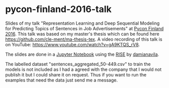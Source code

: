 # pycon-finland-2016-talk

Slides of my talk "Representation Learning and Deep Sequential Modeling for Predicting Topics of Sentences in Job Advertisements" at [Pycon Finland 2016](http://fi.pycon.org/2016/#talks-representation-learning). This talk was based on my master's thesis which can be found here <https://github.com/cle-ment/ma-thesis-tex>. A video recording of this talk is on YouTube: <https://www.youtube.com/watch?v=gA9KTQS_rV8>.

The slides are done in a [Jupyter Notebook](http://jupyter.org) using the [RISE](https://github.com/damianavila/RISE) by [damianavila](https://github.com/damianavila).

The labelled dataset "sentences_aggregated_50-449.csv" to train the models is not included as I had a agreed with the company that I would not publish it but I could share it on request. Thus if you want to run the examples that need the data just send me a message. 
